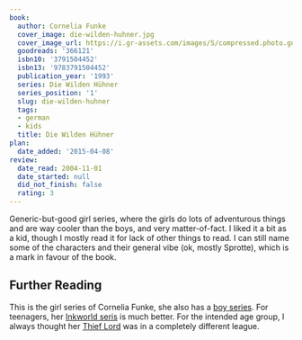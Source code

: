 ```yaml
---
book:
  author: Cornelia Funke
  cover_image: die-wilden-huhner.jpg
  cover_image_url: https://i.gr-assets.com/images/S/compressed.photo.goodreads.com/books/1174151858l/366121._SX318_.jpg
  goodreads: '366121'
  isbn10: '3791504452'
  isbn13: '9783791504452'
  publication_year: '1993'
  series: Die Wilden Hühner
  series_position: '1'
  slug: die-wilden-huhner
  tags:
  - german
  - kids
  title: Die Wilden Hühner
plan:
  date_added: '2015-04-08'
review:
  date_read: 2004-11-01
  date_started: null
  did_not_finish: false
  rating: 3
---
```


Generic-but-good girl series, where the girls do lots of adventurous things and are way cooler than the boys, and very
matter-of-fact. I liked it a bit as a kid, though I mostly read it for lack of other things to read. I can still name
some of the characters and their general vibe (ok, mostly Sprotte), which is a mark in favour of the book.

## Further Reading

This is the girl series of Cornelia Funke, she also has a [boy
series](https://books.rixx.de/reviews/2001/ghosthunters-and-the-incredibly-revolting-ghost). For teenagers, her
[Inkworld seris](https://books.rixx.de/reviews/2006/inkheart) is much better. For the intended age group, I always
thought her [Thief Lord](https://books.rixx.de/reviews/2001/herr-der-diebe) was in a completely different league.
